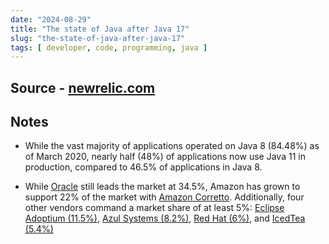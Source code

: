 ```yaml
---
date: "2024-08-29"
title: "The state of Java after Java 17"
slug: "the-state-of-java-after-java-17"
tags: [ developer, code, programming, java ]
---
```




## Source - [newrelic.com][1]

## Notes
* While the vast majority of applications operated on Java 8 (84.48%) as of March 2020, nearly half (48%) of applications now use Java 11 in production, compared to 46.5% of applications in Java 8.
* While [Oracle][2] still leads the market at 34.5%, Amazon has grown to support 22% of the market with [Amazon Corretto][3]. Additionally, four other vendors command a market share of at least 5%: [Eclipse Adoptium (11.5%)][4], [Azul Systems (8.2%)][5], [Red Hat (6%)][6], and [IcedTea (5.4%)][7]



   [1]: https://newrelic.com/blog/nerdlog/state-of-java-2022
   [2]: https://www.oracle.com/java/
   [3]: https://aws.amazon.com/corretto/
   [4]: https://adoptium.net/
   [5]: https://www.azul.com/downloads/#zulu
   [6]: https://developers.redhat.com/products/openjdk/overview
   [7]: https://adoptopenjdk.net/icedtea-web.html
